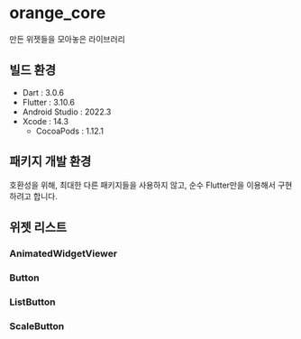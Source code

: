 # orange_core

만든 위젯들을 모아놓은 라이브러리

## 빌드 환경

- Dart : 3.0.6
- Flutter : 3.10.6
- Android Studio : 2022.3
- Xcode : 14.3
  - CocoaPods : 1.12.1

## 패키지 개발 환경

호환성을 위해, 최대한 다른 패키지들을 사용하지 않고, 순수 Flutter만을 이용해서 구현하려고 합니다.

## 위젯 리스트

### AnimatedWidgetViewer

### Button

### ListButton

### ScaleButton
